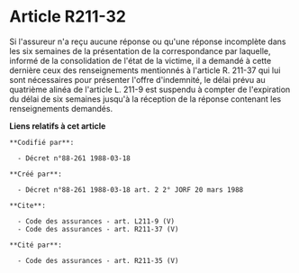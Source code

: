 # Article R211-32

Si l'assureur n'a reçu aucune réponse ou qu'une réponse incomplète dans les six semaines de la présentation de la
correspondance par laquelle, informé de la consolidation de l'état de la victime, il a demandé à cette dernière ceux des
renseignements mentionnés à l'article R. 211-37 qui lui sont nécessaires pour présenter l'offre d'indemnité, le délai prévu
au quatrième alinéa de l'article L. 211-9 est suspendu à compter de l'expiration du délai de six semaines jusqu'à la
réception de la réponse contenant les renseignements demandés.

**Liens relatifs à cet article**

	**Codifié par**:

	  - Décret n°88-261 1988-03-18

	**Créé par**:

	  - Décret n°88-261 1988-03-18 art. 2 2° JORF 20 mars 1988

	**Cite**:

	  - Code des assurances - art. L211-9 (V)
	  - Code des assurances - art. R211-37 (V)

	**Cité par**:

	  - Code des assurances - art. R211-35 (V)
